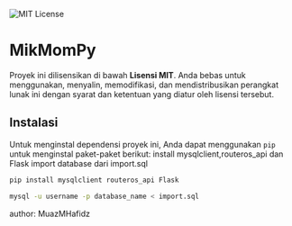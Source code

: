 ![MIT License](https://img.shields.io/badge/License-MIT-yellow.svg)

# MikMomPy

Proyek ini dilisensikan di bawah **Lisensi MIT**. Anda bebas untuk menggunakan, menyalin, memodifikasi, dan mendistribusikan perangkat lunak ini dengan syarat dan ketentuan yang diatur oleh lisensi tersebut.

## Instalasi

Untuk menginstal dependensi proyek ini, Anda dapat menggunakan `pip` untuk menginstal paket-paket berikut:
install mysqlclient,routeros_api dan Flask
import database dari import.sql

```bash
pip install mysqlclient routeros_api Flask
```
```bash
mysql -u username -p database_name < import.sql
```
author: MuazMHafidz